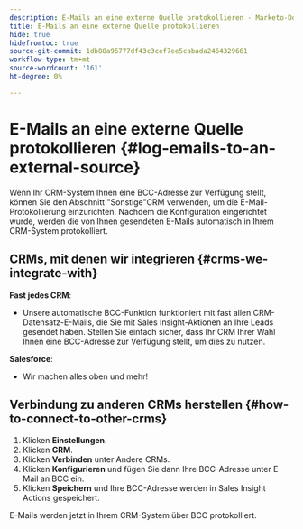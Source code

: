 ```yaml
---
description: E-Mails an eine externe Quelle protokollieren - Marketo-Dokumente - Produktdokumentation
title: E-Mails an eine externe Quelle protokollieren
hide: true
hidefromtoc: true
source-git-commit: 1db88a95777df43c3cef7ee5cabada2464329661
workflow-type: tm+mt
source-wordcount: '161'
ht-degree: 0%

---
```


# E-Mails an eine externe Quelle protokollieren {#log-emails-to-an-external-source}

Wenn Ihr CRM-System Ihnen eine BCC-Adresse zur Verfügung stellt, können Sie den Abschnitt &quot;Sonstige&quot;CRM verwenden, um die E-Mail-Protokollierung einzurichten. Nachdem die Konfiguration eingerichtet wurde, werden die von Ihnen gesendeten E-Mails automatisch in Ihrem CRM-System protokolliert.

## CRMs, mit denen wir integrieren {#crms-we-integrate-with}

**Fast jedes CRM**:

* Unsere automatische BCC-Funktion funktioniert mit fast allen CRM-Datensatz-E-Mails, die Sie mit Sales Insight-Aktionen an Ihre Leads gesendet haben. Stellen Sie einfach sicher, dass Ihr CRM Ihrer Wahl Ihnen eine BCC-Adresse zur Verfügung stellt, um dies zu nutzen.

**Salesforce**:

* Wir machen alles oben und mehr!

## Verbindung zu anderen CRMs herstellen {#how-to-connect-to-other-crms}

1. Klicken **Einstellungen**.
1. Klicken **CRM**.
1. Klicken **Verbinden** unter Andere CRMs.
1. Klicken **Konfigurieren** und fügen Sie dann Ihre BCC-Adresse unter E-Mail an BCC ein.
1. Klicken **Speichern** und Ihre BCC-Adresse werden in Sales Insight Actions gespeichert.

E-Mails werden jetzt in Ihrem CRM-System über BCC protokolliert.
